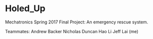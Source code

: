 # Holed_Up
Mechatronics Spring 2017 Final Project: An emergency rescue system. 

Teammates: 
Andrew Backer 
Nicholas Duncan 
Hao Li 
Jeff Lai (me) 
